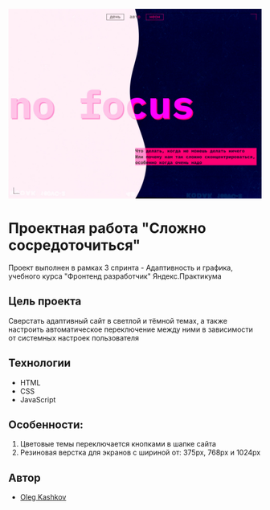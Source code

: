 ![Шапка проекта](./slozhno-sosredotochitsya-img.png)

# Проектная работа "Сложно сосредоточиться"
Проект выполнен в рамках 3 спринта - Адаптивность и графика, учебного курса "Фронтенд разработчик" Яндекс.Практикума

## Цель проекта
Сверстать адаптивный сайт в светлой и тёмной темах, а также настроить автоматическое переключение между ними в зависимости от системных настроек пользователя

## Технологии
* HTML
* CSS
* JavaScript

## Особенности:
1. Цветовые темы переключается кнопками в шапке сайта
2. Резиновая верстка для экранов с шириной от: 375px, 768px и 1024px

## Автор
- [Oleg Kashkov](git@github.com:OlegKashkov/slozhno-sosredotochitsya-fd.git)
